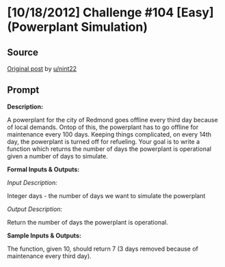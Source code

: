 # [10/18/2012] Challenge #104 [Easy] (Powerplant Simulation)

## Source

[Original post](https://old.reddit.com/r/dailyprogrammer/comments/11paok/10182012_challenge_104_easy_powerplant_simulation/) by [u/nint22](https://old.reddit.com/user/nint22)

## Prompt

**Description:**

A powerplant for the city of Redmond goes offline every third day because of local demands. Ontop of this, the powerplant has to go offline for maintenance every 100 days. Keeping things complicated, on every 14th day, the powerplant is turned off for refueling. Your goal is to write a function which returns the number of days the powerplant is operational given a number of days to simulate.

**Formal Inputs & Outputs:**

*Input Description:*

Integer days - the number of days we want to simulate the powerplant

*Output Description:*

Return the number of days the powerplant is operational.

**Sample Inputs & Outputs:**

The function, given 10, should return 7 (3 days removed because of maintenance every third day).
